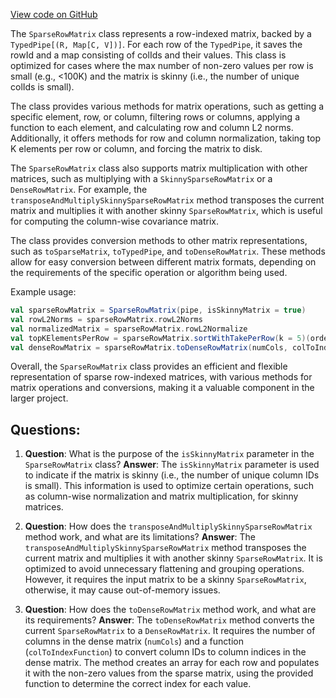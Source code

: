 [View code on GitHub](https://github.com/misbahsy/the-algorithm/src/scala/com/twitter/simclusters_v2/scalding/common/matrix/SparseRowMatrix.scala)

The `SparseRowMatrix` class represents a row-indexed matrix, backed by a `TypedPipe[(R, Map[C, V])]`. For each row of the `TypedPipe`, it saves the rowId and a map consisting of colIds and their values. This class is optimized for cases where the max number of non-zero values per row is small (e.g., <100K) and the matrix is skinny (i.e., the number of unique colIds is small).

The class provides various methods for matrix operations, such as getting a specific element, row, or column, filtering rows or columns, applying a function to each element, and calculating row and column L2 norms. Additionally, it offers methods for row and column normalization, taking top K elements per row or column, and forcing the matrix to disk.

The `SparseRowMatrix` class also supports matrix multiplication with other matrices, such as multiplying with a `SkinnySparseRowMatrix` or a `DenseRowMatrix`. For example, the `transposeAndMultiplySkinnySparseRowMatrix` method transposes the current matrix and multiplies it with another skinny `SparseRowMatrix`, which is useful for computing the column-wise covariance matrix.

The class provides conversion methods to other matrix representations, such as `toSparseMatrix`, `toTypedPipe`, and `toDenseRowMatrix`. These methods allow for easy conversion between different matrix formats, depending on the requirements of the specific operation or algorithm being used.

Example usage:

```scala
val sparseRowMatrix = SparseRowMatrix(pipe, isSkinnyMatrix = true)
val rowL2Norms = sparseRowMatrix.rowL2Norms
val normalizedMatrix = sparseRowMatrix.rowL2Normalize
val topKElementsPerRow = sparseRowMatrix.sortWithTakePerRow(k = 5)(ordering)
val denseRowMatrix = sparseRowMatrix.toDenseRowMatrix(numCols, colToIndexFunction)
```

Overall, the `SparseRowMatrix` class provides an efficient and flexible representation of sparse row-indexed matrices, with various methods for matrix operations and conversions, making it a valuable component in the larger project.
## Questions: 
 1. **Question**: What is the purpose of the `isSkinnyMatrix` parameter in the `SparseRowMatrix` class?
   **Answer**: The `isSkinnyMatrix` parameter is used to indicate if the matrix is skinny (i.e., the number of unique column IDs is small). This information is used to optimize certain operations, such as column-wise normalization and matrix multiplication, for skinny matrices.

2. **Question**: How does the `transposeAndMultiplySkinnySparseRowMatrix` method work, and what are its limitations?
   **Answer**: The `transposeAndMultiplySkinnySparseRowMatrix` method transposes the current matrix and multiplies it with another skinny `SparseRowMatrix`. It is optimized to avoid unnecessary flattening and grouping operations. However, it requires the input matrix to be a skinny `SparseRowMatrix`, otherwise, it may cause out-of-memory issues.

3. **Question**: How does the `toDenseRowMatrix` method work, and what are its requirements?
   **Answer**: The `toDenseRowMatrix` method converts the current `SparseRowMatrix` to a `DenseRowMatrix`. It requires the number of columns in the dense matrix (`numCols`) and a function (`colToIndexFunction`) to convert column IDs to column indices in the dense matrix. The method creates an array for each row and populates it with the non-zero values from the sparse matrix, using the provided function to determine the correct index for each value.